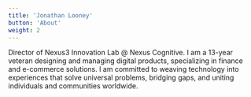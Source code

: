 ```yaml
---
title: 'Jonathan Looney'
button: 'About'
weight: 2
---
```


Director of Nexus3 Innovation Lab @ Nexus Cognitive. I am a 13-year veteran designing and managing digital products, specializing in finance and e-commerce solutions. I am committed to weaving technology into experiences that solve universal problems, bridging gaps, and uniting individuals and communities worldwide.
